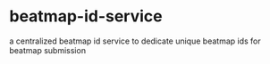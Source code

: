 # beatmap-id-service
 a centralized beatmap id service to dedicate unique beatmap ids for beatmap submission
